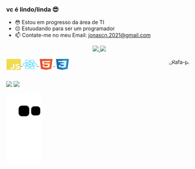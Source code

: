 ### vc é lindo/linda 😎 

- 😳 Estou em progresso da área de TI  
- 😔 Estuudando para ser um programador 
- 📫 Contate-me no meu Email: jonascn.2021@gmail.com

 <div align="center">
  <a href="https://beacons.al/jonaass">
  <img height="180em" src="https://github-readme-stats.vercel.app/api?username=jonaass&show_icons=true&theme=dracula&include_all_commits=true&count_private=true"/>
  <img height="180em" src="https://github-readme-stats.vercel.app/api/top-langs/?username=jonaass&layout=compact&langs_count=7&theme=dracula"/>
</div>
  
  <div style="display: inline_block"><br>
  <img align="center" alt="Rafa-Js" height="30" width="40" src="https://raw.githubusercontent.com/devicons/devicon/master/icons/javascript/javascript-plain.svg">
  <img align="center" alt="Rafa-React" height="30" width="40" src="https://raw.githubusercontent.com/devicons/devicon/master/icons/react/react-original.svg">
  <img align="center" alt="Rafa-HTML" height="30" width="40" src="https://raw.githubusercontent.com/devicons/devicon/master/icons/html5/html5-original.svg">
  <img align="center" alt="Rafa-CSS" height="30" width="40" src="https://raw.githubusercontent.com/devicons/devicon/master/icons/css3/css3-original.svg">
   <img align="right" alt="Rafa-pic" height="150" style="border-radius:50px;" src="https://discord.com/channels/@me/772960040285110303/988197407726649464?width=676&height=676">
</div>
</div>
  
##
  
  <div> 
  <a href="https://www.youtube.com/channel/UC_X_qTTvS_uYaOPI06OVXaQ" target="_blank"><img src="https://img.shields.io/badge/YouTube-FF0000?style=for-the-badge&logo=youtube&logoColor=white" target="_blank"></a>
  <a href = "mailto:contatorafaballerini@gmail.com"><img src="https://img.shields.io/badge/-Gmail-%23333?style=for-the-badge&logo=gmail&logoColor=white" target="_blank"></a>
 
  ![Snake animation](https://github.com/jonaass/jonaass/blob/output/github-contribution-grid-snake.svg)
 
 </div>


